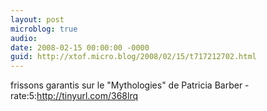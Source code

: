 ```yaml
---
layout: post
microblog: true
audio: 
date: 2008-02-15 00:00:00 -0000
guid: http://xtof.micro.blog/2008/02/15/t717212702.html
---
```

frissons garantis sur le "Mythologies" de Patricia Barber - rate:5:http://tinyurl.com/368lrq
